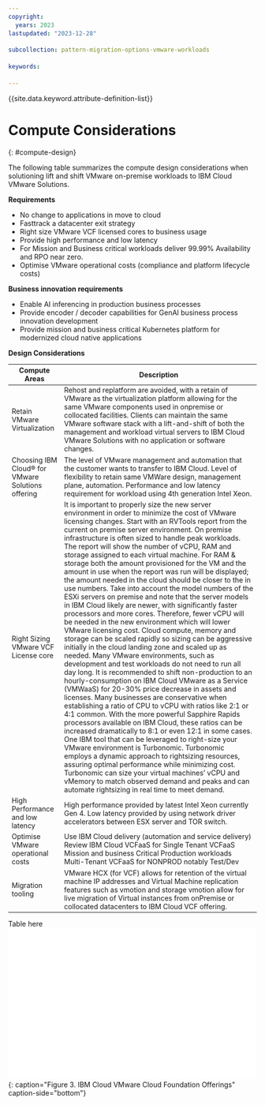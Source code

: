 ```yaml
---
copyright:
  years: 2023
lastupdated: "2023-12-28"

subcollection: pattern-migration-options-vmware-workloads

keywords:

---
```


{{site.data.keyword.attribute-definition-list}}

# Compute Considerations

{: \#compute-design}

The following table summarizes the compute design considerations when solutioning lift and shift VMware on-premise workloads to IBM Cloud VMware Solutions.

**Requirements**

-   No change to applications in move to cloud
-   Fasttrack a datacenter exit strategy
-   Right size VMware VCF licensed cores to business usage
-   Provide high performance and low latency
-   For Mission and Business critical workloads deliver 99.99% Availability and RPO near zero.
-   Optimise VMware operational costs (compliance and platform lifecycle costs)

**Business innovation requirements**

-   Enable AI inferencing in production business processes
-   Provide encoder / decoder capabilities for GenAI business process innovation development
-   Provide mission and business critical Kubernetes platform for modernized cloud native applications

**Design Considerations**

| Compute Areas                                     | Description                                                                                                                                                                                                                                                                                                                                                                                                                                                                                                                                                                                                                                                                                                                                                                                                                                                                                                                                                                                                                                                                                                                                                                                                                                                                                                                                                                                                                                                                                                                                                                                                                                                                                                                                                                                                                                                                                                                 |
|---------------------------------------------------|-----------------------------------------------------------------------------------------------------------------------------------------------------------------------------------------------------------------------------------------------------------------------------------------------------------------------------------------------------------------------------------------------------------------------------------------------------------------------------------------------------------------------------------------------------------------------------------------------------------------------------------------------------------------------------------------------------------------------------------------------------------------------------------------------------------------------------------------------------------------------------------------------------------------------------------------------------------------------------------------------------------------------------------------------------------------------------------------------------------------------------------------------------------------------------------------------------------------------------------------------------------------------------------------------------------------------------------------------------------------------------------------------------------------------------------------------------------------------------------------------------------------------------------------------------------------------------------------------------------------------------------------------------------------------------------------------------------------------------------------------------------------------------------------------------------------------------------------------------------------------------------------------------------------------------|
| Retain VMware Virtualization                      | Rehost and replatform are avoided, with a retain of VMware as the virtualization platform allowing for the same VMware components used in onpremise or collocated facilities. Clients can maintain the same VMware software stack with a lift-and-shift of both the management and workload virtual servers to IBM Cloud VMware Solutions with no application or software changes.                                                                                                                                                                                                                                                                                                                                                                                                                                                                                                                                                                                                                                                                                                                                                                                                                                                                                                                                                                                                                                                                                                                                                                                                                                                                                                                                                                                                                                                                                                                                          |
| Choosing IBM Cloud® for VMware Solutions offering | The level of VMware management and automation that the customer wants to transfer to IBM Cloud. Level of flexibility to retain same VMWare design, management plane, automation. Performance and low latency requirement for workload using 4th generation Intel Xeon.                                                                                                                                                                                                                                                                                                                                                                                                                                                                                                                                                                                                                                                                                                                                                                                                                                                                                                                                                                                                                                                                                                                                                                                                                                                                                                                                                                                                                                                                                                                                                                                                                                                      |
| Right Sizing VMware VCF License core              | It is important to properly size the new server environment in order to minimize the cost of VMware licensing changes. Start with an RVTools report from the current on premise server environment. On premise infrastructure is often sized to handle peak workloads. The report will show the number of vCPU, RAM and storage assigned to each virtual machine. For RAM & storage both the amount provisioned for the VM and the amount in use when the report was run will be displayed; the amount needed in the cloud should be closer to the in use numbers. Take into account the model numbers of the ESXi servers on premise and note that the server models in IBM Cloud likely are newer, with significantly faster processors and more cores. Therefore, fewer vCPU will be needed in the new environment which will lower VMware licensing cost. Cloud compute, memory and storage can be scaled rapidly so sizing can be aggressive initially in the cloud landing zone and scaled up as needed. Many VMware environments, such as development and test workloads do not need to run all day long. It is recommended to shift non-production to an hourly-consumption on IBM Cloud VMware as a Service (VMWaaS) for 20-30% price decrease in assets and licenses.  Many businesses are conservative when establishing a ratio of CPU to vCPU with ratios like 2:1 or 4:1 common. With the more powerful Sapphire Rapids processors available on IBM Cloud, these ratios can be increased dramatically to 8:1 or even 12:1 in some cases. One IBM tool that can be leveraged to right-size your VMware environment is Turbonomic. Turbonomic employs a dynamic approach to rightsizing resources, assuring optimal performance while minimizing cost. Turbonomic can size your virtual machines’ vCPU and vMemory to match observed demand and peaks and can automate rightsizing in real time to meet demand. |
| High Performance and low latency                  | High performance provided by latest Intel Xeon currently Gen 4. Low latency provided by using network driver accelerators between ESX server and TOR switch.                                                                                                                                                                                                                                                                                                                                                                                                                                                                                                                                                                                                                                                                                                                                                                                                                                                                                                                                                                                                                                                                                                                                                                                                                                                                                                                                                                                                                                                                                                                                                                                                                                                                                                                                                                |
| Optimise VMware operational costs                 | Use IBM Cloud delivery (automation and service delivery) Review IBM Cloud VCFaaS for Single Tenant VCFaaS Mission and business Critical Production workloads Multi-Tenant VCFaaS for NONPROD notably Test/Dev                                                                                                                                                                                                                                                                                                                                                                                                                                                                                                                                                                                                                                                                                                                                                                                                                                                                                                                                                                                                                                                                                                                                                                                                                                                                                                                                                                                                                                                                                                                                                                                                                                                                                                               |
| Migration tooling                                 | VMware HCX (for VCF) allows for retention of the virtual machine IP addresses and Virtual Machine replication features such as vmotion and storage vmotion allow for live migration of Virtual instances from onPremise or collocated datacenters to IBM Cloud VCF offering.                                                                                                                                                                                                                                                                                                                                                                                                                                                                                                                                                                                                                                                                                                                                                                                                                                                                                                                                                                                                                                                                                                                                                                                                                                                                                                                                                                                                                                                                                                                                                                                                                                                |

Table here ![Pattern overview.](ibmcloudvcftable.svg){: caption="Figure 3. IBM Cloud VMware Cloud Foundation Offerings" caption-side="bottom"}
